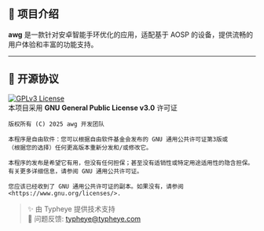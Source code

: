 ## 🚀 项目介绍

**awg** 是一款针对安卓智能手环优化的应用，适配基于 AOSP 的设备，提供流畅的用户体验和丰富的功能支持。

---

## 📜 开源协议

[![GPLv3 License](https://img.shields.io/badge/License-GPL%20v3-blue.svg)](https://www.gnu.org/licenses/gpl-3.0)  
本项目采用 **GNU General Public License v3.0** 许可证

```text
版权所有 (C) 2025 awg 开发团队

本程序是自由软件：您可以根据自由软件基金会发布的 GNU 通用公共许可证第3版或
（根据您的选择）任何更高版本重新分发和/或修改它。

本程序的发布是希望它有用，但没有任何担保；甚至没有适销性或特定用途适用性的隐含担保。
有关更多详细信息，请参阅 GNU 通用公共许可证。

您应该已经收到了 GNU 通用公共许可证的副本。如果没有，请参阅 <https://www.gnu.org/licenses/>.
```

> ✨ 由 Typheye 提供技术支持  
> 🐞 问题反馈: [typheye@typheye.com](mailto:typheye@typheye.com)
